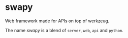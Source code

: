 # swapy
Web framework made for APIs on top of werkzeug.

The name *swapy* is a blend of `server`, `web`, `api` and `python`.
